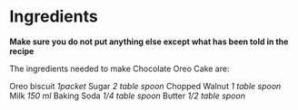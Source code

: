 # Ingredients 
**Make sure you do not put anything else except what has been told in the recipe**

The ingredients needed to make Chocolate Oreo Cake are:

Oreo biscuit *1packet*
Sugar *2 table spoon*
Chopped Walnut *1 table spoon*
Milk *150 ml*
Baking Soda *1/4 table spoon*
Butter *1/2 table spoon*